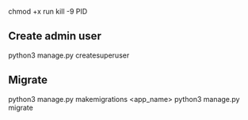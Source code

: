 chmod +x run
kill -9 PID

## Create admin user
python3 manage.py createsuperuser

## Migrate
python3 manage.py makemigrations <app_name>
python3 manage.py migrate

